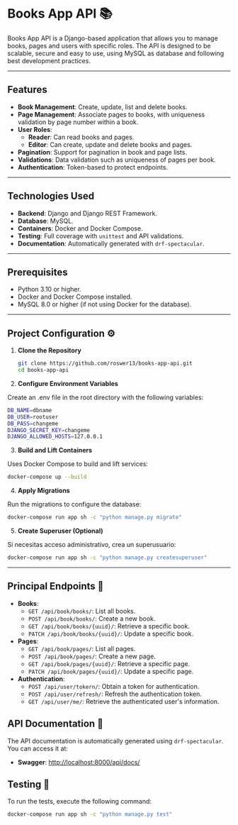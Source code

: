 # Books App API 📚

Books App API is a Django-based application that allows you to manage books, pages and users with specific roles. The API is designed to be scalable, secure and easy to use, using MySQL as database and following best development practices.

---

## **Features**

- **Book Management**: Create, update, list and delete books.
- **Page Management**: Associate pages to books, with uniqueness validation by page number within a book.
- **User Roles**:
    - **Reader**: Can read books and pages.
    - **Editor**: Can create, update and delete books and pages.
- **Pagination**: Support for pagination in book and page lists.
- **Validations**: Data validation such as uniqueness of pages per book.
- **Authentication**: Token-based to protect endpoints.

---

## **Technologies Used**

- **Backend**: Django and Django REST Framework.
- **Database**: MySQL.
- **Containers**: Docker and Docker Compose.
- **Testing**: Full coverage with `unittest` and API validations.
- **Documentation**: Automatically generated with `drf-spectacular`.

---

## **Prerequisites**
- Python 3.10 or higher.
- Docker and Docker Compose installed.
- MySQL 8.0 or higher (if not using Docker for the database).

---

## **Project Configuration** ⚙️

1. **Clone the Repository**
   ```bash
   git clone https://github.com/roswer13/books-app-api.git
   cd books-app-api
   ```

2. **Configure Environment Variables**

Create an .env file in the root directory with the following variables:

```bash
DB_NAME=dbname
DB_USER=rootuser
DB_PASS=changeme
DJANGO_SECRET_KEY=changeme
DJANGO_ALLOWED_HOSTS=127.0.0.1
```

3. **Build and Lift Containers**

Uses Docker Compose to build and lift services:

```bash
docker-compose up --build
```

4. **Apply Migrations**

Run the migrations to configure the database:
```bash
docker-compose run app sh -c "python manage.py migrate"
```

5. **Create Superuser (Optional)**

Si necesitas acceso administrativo, crea un superusuario:

```bash
docker-compose run app sh -c "python manage.py createsuperuser"
```

---

## **Principal Endpoints** 🚀
- **Books**:
  - `GET /api/book/books/`: List all books.
  - `POST /api/book/books/`: Create a new book.
  - `GET /api/book/books/{uuid}/`: Retrieve a specific book.
  - `PATCH /api/book/books/{uuid}/`: Update a specific book.
- **Pages**:
    - `GET /api/book/pages/`: List all pages.
    - `POST /api/book/pages/`: Create a new page.
    - `GET /api/book/pages/{uuid}/`: Retrieve a specific page.
    - `PATCH /api/book/pages/{uuid}/`: Update a specific page.
- **Authentication**:
    - `POST /api/user/tokern/`: Obtain a token for authentication.
    - `POST /api/user/refresh/`: Refresh the authentication token.
    - `GET /api/user/me/`: Retrieve the authenticated user's information.


## **API Documentation** 📖

The API documentation is automatically generated using `drf-spectacular`. You can access it at:

- **Swagger**: [http://localhost:8000/api/docs/](http://localhost:8000/api/docs/)


## **Testing** 🧪

To run the tests, execute the following command:

```bash
docker-compose run app sh -c "python manage.py test"
```
